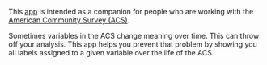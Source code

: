 This [app](https://acs-var-checker.streamlit.app/) is intended as a companion for people who are working with the [American Community Survey (ACS)](https://en.wikipedia.org/wiki/American_Community_Survey).

Sometimes variables in the ACS change meaning over time. This can throw off your analysis. This app helps you prevent that problem by showing you all labels assigned to a given variable over the life of the ACS.
